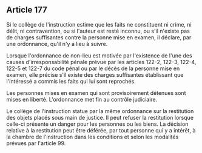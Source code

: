 Article 177
----
Si le collège de l'instruction estime que les faits ne constituent ni crime, ni
délit, ni contravention, ou si l'auteur est resté inconnu, ou s'il n'existe pas
de charges suffisantes contre la personne mise en examen, il déclare, par une
ordonnance, qu'il n'y a lieu à suivre.

Lorsque l'ordonnance de non-lieu est motivée par l'existence de l'une des causes
d'irresponsabilité pénale prévue par les articles 122-2, 122-3, 122-4, 122-5 et
122-7 du code pénal ou par le décès de la personne mise en examen, elle précise
s'il existe des charges suffisantes établissant que l'intéressé a commis les
faits qui lui sont reprochés.

Les personnes mises en examen qui sont provisoirement détenues sont mises en
liberté. L'ordonnance met fin au contrôle judiciaire.

Le collège de l'instruction statue par la même ordonnance sur la restitution des
objets placés sous main de justice. Il peut refuser la restitution lorsque
celle-ci présente un danger pour les personnes ou les biens. La décision
relative à la restitution peut être déférée, par tout personne qui y a intérêt,
à la chambre de l'instruction dans les conditions et selon les modalités prévues
par l'article 99.

